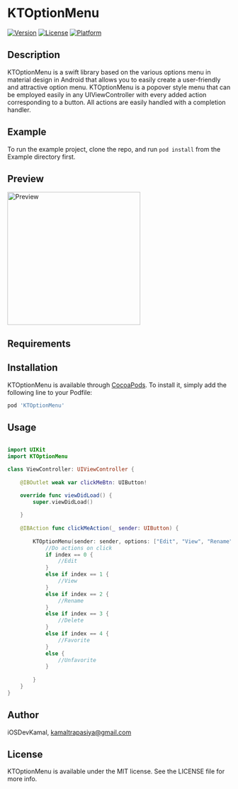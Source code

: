# KTOptionMenu

[![Version](https://img.shields.io/cocoapods/v/KTOptionMenu.svg?style=flat)](https://cocoapods.org/pods/KTOptionMenu)
[![License](https://img.shields.io/cocoapods/l/KTOptionMenu.svg?style=flat)](https://cocoapods.org/pods/KTOptionMenu)
[![Platform](https://img.shields.io/cocoapods/p/KTOptionMenu.svg?style=flat)](https://cocoapods.org/pods/KTOptionMenu)

## Description

KTOptionMenu is a swift library based on the various options menu in material design in Android that allows you to easily create a user-friendly and attractive option menu. KTOptionMenu is a popover style menu that can be employed easily in any UIViewController with every added action corresponding to a button. All actions are easily handled with a completion handler.

## Example

To run the example project, clone the repo, and run `pod install` from the Example directory first.

## Preview

<img src="https://user-images.githubusercontent.com/93727769/141182672-a58426a9-b8f9-4dcf-a13b-14678d971d96.gif" alt="Preview" width=300>

## Requirements



## Installation

KTOptionMenu is available through [CocoaPods](https://cocoapods.org). To install
it, simply add the following line to your Podfile:

```ruby
pod 'KTOptionMenu'
```
## Usage

```swift

import UIKit
import KTOptionMenu

class ViewController: UIViewController {
    
    @IBOutlet weak var clickMeBtn: UIButton!

    override func viewDidLoad() {
        super.viewDidLoad()
        
    }
    
    @IBAction func clickMeAction(_ sender: UIButton) {
                
        KTOptionMenu(sender: sender, options: ["Edit", "View", "Rename", "Delete", "Favorite", "Unfavorite"]) { index in
            //Do actions on click
            if index == 0 {
                //Edit
            }
            else if index == 1 {
                //View
            }
            else if index == 2 {
                //Rename
            }
            else if index == 3 {
                //Delete
            }
            else if index == 4 {
                //Favorite
            }
            else {
                //Unfavorite
            }
            
        }
    }
}

```


## Author

iOSDevKamal, kamaltrapasiya@gmail.com

## License

KTOptionMenu is available under the MIT license. See the LICENSE file for more info.
